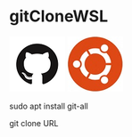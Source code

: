 # gitCloneWSL
![](https://github.com/lalenguanegra/gitCloneWSL/blob/master/git.png) ![](https://github.com/lalenguanegra/gitCloneWSL/blob/master/WSL.jpg)

sudo apt install git-all

git clone URL
